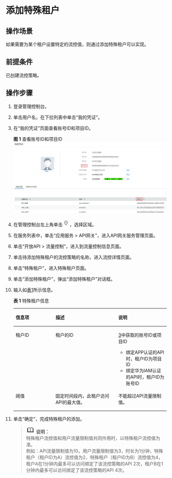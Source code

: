 # 添加特殊租户<a name="apig-zh-ug-180926103"></a>

## 操作场景<a name="section1731012541118"></a>

如果需要为某个租户设置特定的流控值，则通过添加特殊租户可以实现。

## 前提条件<a name="section83110548119"></a>

已创建流控策略。

## 操作步骤<a name="section15396135815144"></a>

1.  登录管理控制台。
2.  单击用户名，在下拉列表中单击“我的凭证”。
3.  <a name="li785710139335"></a>在“我的凭证”页面查看账号ID和项目ID。

    **图 1**  查看账号ID和项目ID<a name="fig20681143518494"></a>  
    ![](figures/查看账号ID和项目ID.png "查看账号ID和项目ID")

4.  在管理控制台左上角单击![](figures/icon-region.png)，选择区域。
5.  在服务列表中，单击“应用服务 \> API网关”，进入API网关服务管理页面。
6.  单击“开放API \> 流量控制”，进入到流量控制信息页面。
7.  单击待添加特殊租户的流控策略的名称，进入流控详情页面。
8.  单击“特殊租户”，进入特殊租户页面。
9.  单击“添加特殊租户”，弹出“添加特殊租户”对话框。
10. 输入如[表1](#table10544879441)所示信息。

    **表 1**  特殊租户信息

    <a name="table10544879441"></a>
    <table><thead align="left"><tr id="row05460718446"><th class="cellrowborder" valign="top" width="26%" id="mcps1.2.4.1.1"><p id="p65563314423"><a name="p65563314423"></a><a name="p65563314423"></a>信息项</p>
    </th>
    <th class="cellrowborder" valign="top" width="41%" id="mcps1.2.4.1.2"><p id="p356183311427"><a name="p356183311427"></a><a name="p356183311427"></a>描述</p>
    </th>
    <th class="cellrowborder" valign="top" width="33%" id="mcps1.2.4.1.3"><p id="p756163324216"><a name="p756163324216"></a><a name="p756163324216"></a>说明</p>
    </th>
    </tr>
    </thead>
    <tbody><tr id="row1554610717441"><td class="cellrowborder" valign="top" width="26%" headers="mcps1.2.4.1.1 "><p id="p65468794410"><a name="p65468794410"></a><a name="p65468794410"></a>租户ID</p>
    </td>
    <td class="cellrowborder" valign="top" width="41%" headers="mcps1.2.4.1.2 "><p id="p19546187194417"><a name="p19546187194417"></a><a name="p19546187194417"></a>租户的ID</p>
    </td>
    <td class="cellrowborder" valign="top" width="33%" headers="mcps1.2.4.1.3 "><p id="p554618717447"><a name="p554618717447"></a><a name="p554618717447"></a><a href="#li785710139335">3</a>中获取的账号ID或项目ID</p>
    <a name="ul828993183611"></a><a name="ul828993183611"></a><ul id="ul828993183611"><li>绑定APP认证的API时，租户ID为项目ID</li><li>绑定华为IAM认证的API时，租户ID为账号ID</li></ul>
    </td>
    </tr>
    <tr id="row754620754418"><td class="cellrowborder" valign="top" width="26%" headers="mcps1.2.4.1.1 "><p id="p1654612714443"><a name="p1654612714443"></a><a name="p1654612714443"></a>阈值</p>
    </td>
    <td class="cellrowborder" valign="top" width="41%" headers="mcps1.2.4.1.2 "><p id="p195460710441"><a name="p195460710441"></a><a name="p195460710441"></a>固定时间段内，此租户访问API的最大值。</p>
    </td>
    <td class="cellrowborder" valign="top" width="33%" headers="mcps1.2.4.1.3 "><p id="p1754617184419"><a name="p1754617184419"></a><a name="p1754617184419"></a>不能超过API流量限制值。</p>
    </td>
    </tr>
    </tbody>
    </table>

11. 单击“确定”，完成特殊租户的添加。

    >![](public_sys-resources/icon-note.gif) **说明：**   
    >特殊租户流控值和用户流量限制值共同作用时，以特殊租户流控值为准。  
    >例如：API流量限制值为10，用户流量限制值为3，时长为1分钟，特殊租户（租户ID为A）流控值为2，特殊租户（租户ID为B）流控值为4，租户A在1分钟内最多可以访问绑定了该流控策略的API 2次，租户B在1分钟内最多可以访问绑定了该流控策略的API 4次。  


